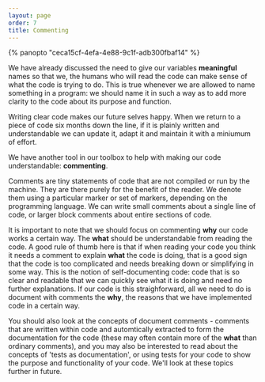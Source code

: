 ```yaml
---
layout: page
order: 7
title: Commenting
---
```


{% panopto "ceca15cf-4efa-4e88-9c1f-adb300fbaf14" %}

We have already discussed the need to give our variables **meaningful** names so that we, the humans who will read the code can make sense of what the code is trying to do. This is true whenever we are allowed to name something in a program: we should name it in such a way as to add more clarity to the code about its purpose and function.

Writing clear code makes our future selves happy. When we return to a piece of code six months down the line, if it is plainly written and understandable we can update it, adapt it and maintain it with a miniumum of effort.

We have another tool in our toolbox to help with making our code understandable: **commenting**.

Comments are tiny statements of code that are not compiled or run by the machine. They are there purely for the benefit of the reader. We denote them using a particular marker or set of markers, depending on the programming language. We can write small comments about a single line of code, or larger block comments about entire sections of code.

It is important to note that we should focus on commenting **why** our code works a certain way. The **what** should be understandable from reading the code. A good rule of thumb here is that if when reading your code you think it needs a comment to explain **what** the code is doing, that is a good sign that the code is too complicated and needs breaking down or simplifying in some way. This is the notion of self-documenting code: code that is so clear and readable that we can quickly see what it is doing and need no further explanations. If our code is this straighforward, all we need to do is document with comments the **why**, the reasons that we have implemented code in a certain way.

You should also look at the concepts of document comments - comments that are written within code and automtically extracted to form the documentation for the code (these may often contain more of the **what** than ordinary comments), and you may also be interested to read about the concepts of 'tests as documentation', or using tests for your code to show the purpose and functionality of your code. We'll look at these topics further in future.
